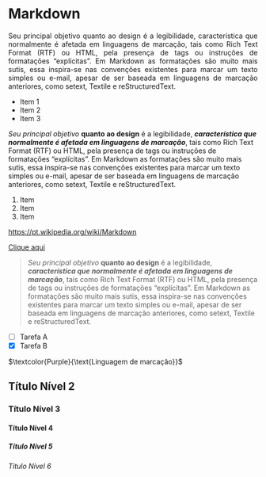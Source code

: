 # Markdown
  <p align="justify"> 
  Seu principal objetivo quanto ao design é a legibilidade, característica que normalmente é afetada em linguagens de marcação, tais como Rich Text Format (RTF) ou HTML, pela presença de tags ou instruções de formatações “explícitas”. Em Markdown as formatações são muito mais sutis, essa inspira-se nas convenções existentes para marcar um texto simples ou e-mail, apesar de ser baseada em linguagens de marcação anteriores, como setext, Textile e reStructuredText.
  </p>
  
  * Item 1
  * Item 2
  * Item 3
  
  _Seu principal objetivo_ __quanto ao design__ é a legibilidade, ***característica que normalmente é afetada em linguagens de marcação***, tais como Rich Text Format (RTF) ou HTML, pela presença de tags ou instruções de formatações “explícitas”. Em Markdown as formatações são muito mais sutis, essa inspira-se nas convenções existentes para marcar um texto simples ou e-mail, apesar de ser baseada em linguagens de marcação anteriores, como setext, Textile e reStructuredText.
  
   1. Item
   2. Item
   3. Item
 
<https://pt.wikipedia.org/wiki/Markdown>

[Clique aqui](https://pt.wikipedia.org/wiki/Markdown)

>_Seu principal objetivo_ __quanto ao design__ é a legibilidade, ***característica que normalmente é afetada em linguagens de marcação***, tais como Rich Text Format (RTF) ou HTML, pela presença de tags ou instruções de formatações “explícitas”. Em Markdown as formatações são muito mais sutis, essa inspira-se nas convenções existentes para marcar um texto simples ou e-mail, apesar de ser baseada em linguagens de marcação anteriores, como setext, Textile e reStructuredText.

- [ ] Tarefa A
- [x] Tarefa B

$\textcolor{Purple}{\text{Linguagem de marcação}}$

## Título Nível 2
### Título Nível 3
#### Título Nível 4
##### Título Nível 5
###### Título Nível 6

